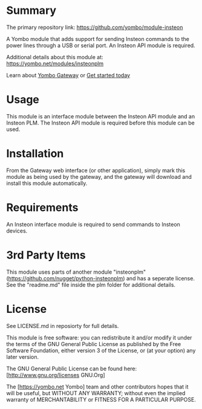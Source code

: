 Summary
=======

The primary repository link: https://github.com/yombo/module-insteon

A Yombo module that adds support for sending Insteon commands to the power lines
through a USB or serial port. An Insteon API module is required.

Additional details about this module at: https://yombo.net/modules/insteonplm

Learn about [Yombo Gateway](https://yombo.net/) or
[Get started today](https://yg2.in/start)

Usage
=====

This module is an interface module between the Insteon API module and
an Insteon PLM. The Insteon API module is required before this module
can be used.

Installation
============

From the Gateway web interface (or other application), simply mark this module
as being used by the gateway, and the gateway will download and install this
module automatically.

Requirements
============

An Insteon interface module is required to send commands to Insteon devices.

3rd Party Items 
===============
This module uses parts of another module "insteonplm" (https://github.com/nugget/python-insteonplm)
and has a seperate license. See the "readme.md" file inside the plm folder
for additional details.

License
=======

See LICENSE.md in reposiorty for full details.

This module is free software: you can redistribute it and/or modify it under the terms of
the GNU General Public License as published by the Free Software Foundation, either version
3 of the License, or (at your option) any later version.

The GNU General Public License can be found here: [http://www.gnu.org/licenses GNU.Org]

The [https://yombo.net Yombo] team and other contributors hopes that it will be useful, but
WITHOUT ANY WARRANTY; without even the implied warranty of MERCHANTABILITY or
FITNESS FOR A PARTICULAR PURPOSE.
